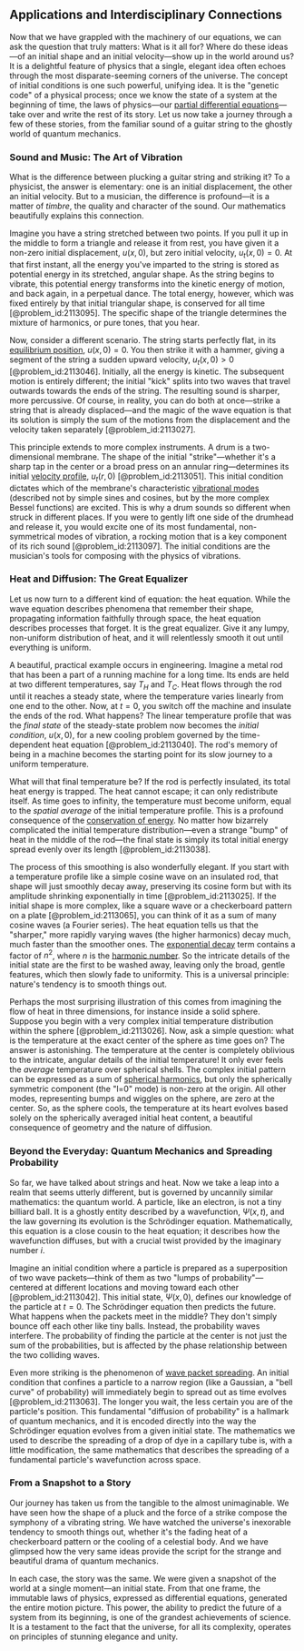 ## Applications and Interdisciplinary Connections

Now that we have grappled with the machinery of our equations, we can ask the question that truly matters: What is it all for? Where do these ideas—of an initial shape and an initial velocity—show up in the world around us? It is a delightful feature of physics that a single, elegant idea often echoes through the most disparate-seeming corners of the universe. The concept of initial conditions is one such powerful, unifying idea. It is the "genetic code" of a physical process; once we know the state of a system at the beginning of time, the laws of physics—our [partial differential equations](@article_id:142640)—take over and write the rest of its story. Let us now take a journey through a few of these stories, from the familiar sound of a guitar string to the ghostly world of quantum mechanics.

### Sound and Music: The Art of Vibration

What is the difference between plucking a guitar string and striking it? To a physicist, the answer is elementary: one is an initial displacement, the other an initial velocity. But to a musician, the difference is profound—it is a matter of *timbre*, the quality and character of the sound. Our mathematics beautifully explains this connection.

Imagine you have a string stretched between two points. If you pull it up in the middle to form a triangle and release it from rest, you have given it a non-zero initial displacement, $u(x,0)$, but zero initial velocity, $u_t(x,0)=0$. At that first instant, all the energy you've imparted to the string is stored as potential energy in its stretched, angular shape. As the string begins to vibrate, this potential energy transforms into the kinetic energy of motion, and back again, in a perpetual dance. The total energy, however, which was fixed entirely by that initial triangular shape, is conserved for all time [@problem_id:2113095]. The specific shape of the triangle determines the mixture of harmonics, or pure tones, that you hear.

Now, consider a different scenario. The string starts perfectly flat, in its [equilibrium position](@article_id:271898), $u(x,0)=0$. You then strike it with a hammer, giving a segment of the string a sudden upward velocity, $u_t(x,0) > 0$ [@problem_id:2113046]. Initially, all the energy is kinetic. The subsequent motion is entirely different; the initial "kick" splits into two waves that travel outwards towards the ends of the string. The resulting sound is sharper, more percussive. Of course, in reality, you can do both at once—strike a string that is already displaced—and the magic of the wave equation is that its solution is simply the sum of the motions from the displacement and the velocity taken separately [@problem_id:2113027].

This principle extends to more complex instruments. A drum is a two-dimensional membrane. The shape of the initial "strike"—whether it's a sharp tap in the center or a broad press on an annular ring—determines its initial [velocity profile](@article_id:265910), $u_t(r,0)$ [@problem_id:2113051]. This initial condition dictates which of the membrane's characteristic [vibrational modes](@article_id:137394) (described not by simple sines and cosines, but by the more complex Bessel functions) are excited. This is why a drum sounds so different when struck in different places. If you were to gently lift one side of the drumhead and release it, you would excite one of its most fundamental, non-symmetrical modes of vibration, a rocking motion that is a key component of its rich sound [@problem_id:2113097]. The initial conditions are the musician's tools for composing with the physics of vibrations.

### Heat and Diffusion: The Great Equalizer

Let us now turn to a different kind of equation: the heat equation. While the wave equation describes phenomena that remember their shape, propagating information faithfully through space, the heat equation describes processes that forget. It is the great equalizer. Give it any lumpy, non-uniform distribution of heat, and it will relentlessly smooth it out until everything is uniform.

A beautiful, practical example occurs in engineering. Imagine a metal rod that has been a part of a running machine for a long time. Its ends are held at two different temperatures, say $T_H$ and $T_C$. Heat flows through the rod until it reaches a steady state, where the temperature varies linearly from one end to the other. Now, at $t=0$, you switch off the machine and insulate the ends of the rod. What happens? The linear temperature profile that was the *final state* of the steady-state problem now becomes the *initial condition*, $u(x,0)$, for a new cooling problem governed by the time-dependent heat equation [@problem_id:2113040]. The rod's memory of being in a machine becomes the starting point for its slow journey to a uniform temperature.

What will that final temperature be? If the rod is perfectly insulated, its total heat energy is trapped. The heat cannot escape; it can only redistribute itself. As time goes to infinity, the temperature must become uniform, equal to the *spatial average* of the initial temperature profile. This is a profound consequence of the [conservation of energy](@article_id:140020). No matter how bizarrely complicated the initial temperature distribution—even a strange "bump" of heat in the middle of the rod—the final state is simply its total initial energy spread evenly over its length [@problem_id:2113038].

The process of this smoothing is also wonderfully elegant. If you start with a temperature profile like a simple cosine wave on an insulated rod, that shape will just smoothly decay away, preserving its cosine form but with its amplitude shrinking exponentially in time [@problem_id:2113025]. If the initial shape is more complex, like a square wave or a checkerboard pattern on a plate [@problem_id:2113065], you can think of it as a sum of many cosine waves (a Fourier series). The heat equation tells us that the "sharper," more rapidly varying waves (the higher harmonics) decay much, much faster than the smoother ones. The [exponential decay](@article_id:136268) term contains a factor of $n^2$, where $n$ is the [harmonic number](@article_id:267927). So the intricate details of the initial state are the first to be washed away, leaving only the broad, gentle features, which then slowly fade to uniformity. This is a universal principle: nature's tendency is to smooth things out.

Perhaps the most surprising illustration of this comes from imagining the flow of heat in three dimensions, for instance inside a solid sphere. Suppose you begin with a very complex initial temperature distribution within the sphere [@problem_id:2113026]. Now, ask a simple question: what is the temperature at the exact center of the sphere as time goes on? The answer is astonishing. The temperature at the center is completely oblivious to the intricate, angular details of the initial temperature! It only ever feels the *average* temperature over spherical shells. The complex initial pattern can be expressed as a sum of [spherical harmonics](@article_id:155930), but only the spherically symmetric component (the "l=0" mode) is non-zero at the origin. All other modes, representing bumps and wiggles on the sphere, are zero at the center. So, as the sphere cools, the temperature at its heart evolves based solely on the spherically averaged initial heat content, a beautiful consequence of geometry and the nature of diffusion.

### Beyond the Everyday: Quantum Mechanics and Spreading Probability

So far, we have talked about strings and heat. Now we take a leap into a realm that seems utterly different, but is governed by uncannily similar mathematics: the quantum world. A particle, like an electron, is not a tiny billiard ball. It is a ghostly entity described by a wavefunction, $\Psi(x,t)$, and the law governing its evolution is the Schrödinger equation. Mathematically, this equation is a close cousin to the heat equation; it describes how the wavefunction diffuses, but with a crucial twist provided by the imaginary number $i$.

Imagine an initial condition where a particle is prepared as a superposition of two wave packets—think of them as two "lumps of probability"—centered at different locations and moving toward each other [@problem_id:2113042]. This initial state, $\Psi(x,0)$, defines our knowledge of the particle at $t=0$. The Schrödinger equation then predicts the future. What happens when the packets meet in the middle? They don't simply bounce off each other like tiny balls. Instead, the probability waves interfere. The probability of finding the particle at the center is not just the sum of the probabilities, but is affected by the phase relationship between the two colliding waves.

Even more striking is the phenomenon of [wave packet spreading](@article_id:155849). An initial condition that confines a particle to a narrow region (like a Gaussian, a "bell curve" of probability) will immediately begin to spread out as time evolves [@problem_id:2113063]. The longer you wait, the less certain you are of the particle's position. This fundamental "diffusion of probability" is a hallmark of quantum mechanics, and it is encoded directly into the way the Schrödinger equation evolves from a given initial state. The mathematics we used to describe the spreading of a drop of dye in a capillary tube is, with a little modification, the same mathematics that describes the spreading of a fundamental particle's wavefunction across space.

### From a Snapshot to a Story

Our journey has taken us from the tangible to the almost unimaginable. We have seen how the shape of a pluck and the force of a strike compose the symphony of a vibrating string. We have watched the universe's inexorable tendency to smooth things out, whether it's the fading heat of a checkerboard pattern or the cooling of a celestial body. And we have glimpsed how the very same ideas provide the script for the strange and beautiful drama of quantum mechanics.

In each case, the story was the same. We were given a snapshot of the world at a single moment—an initial state. From that one frame, the immutable laws of physics, expressed as differential equations, generated the entire motion picture. This power, the ability to predict the future of a system from its beginning, is one of the grandest achievements of science. It is a testament to the fact that the universe, for all its complexity, operates on principles of stunning elegance and unity.